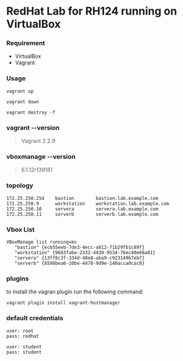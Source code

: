 
# RedHat Lab for RH124 running on VirtualBox

### Requirement

+  VirtualBox
+  Vagrant

### Usage

```
vagrant up

vagrant down

vagrant destroy -f
```

### vagrant --version

> Vagrant 2.2.9

### vboxmanage --version

> 6.1.12r139181

### topology

```
172.25.250.254    bastion        bastion.lab.example.com
172.25.250.9      workstation    workstation.lab.example.com
172.25.250.10     servera        servera.lab.example.com
172.25.250.11     serverb        serverb.lab.example.com
```

### Vbox List
```
VBoxManage list runningvms
   "bastion" {ecb55eeb-7de3-4ecc-a812-71b29fb1c89f}
   "workstation" {9683fabe-2332-4439-9534-76ec40e66a81}
   "servera" {13ff8c3f-334d-48e8-aba9-c923149b7eb7}
   "serverb" {8598bea6-10be-4470-9d9e-140acca0cac8}
```


### plugins
to install the vagran plugin run the following command:

```
vagrant plugin install vagrant-hostmanager
```

### default credentials

```
user: root
pass: redhat

user: student
pass: student
```